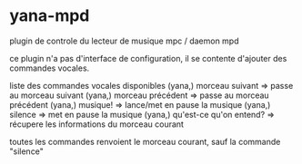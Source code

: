 yana-mpd
========

plugin de controle du lecteur de musique mpc / daemon mpd

ce plugin n'a pas d'interface de configuration, il se contente d'ajouter des commandes vocales.

liste des commandes vocales disponibles
(yana,) morceau suivant           => passe au morceau suivant
(yana,) morceau précédent         => passe au morceau précédent
(yana,) musique!                  => lance/met en pause la musique
(yana,) silence                   => met en pause la musique
(yana,) qu'est-ce qu'on entend?   => récupere les informations du morceau courant

toutes les commandes renvoient le morceau courant, sauf la commande "silence"
 
        
